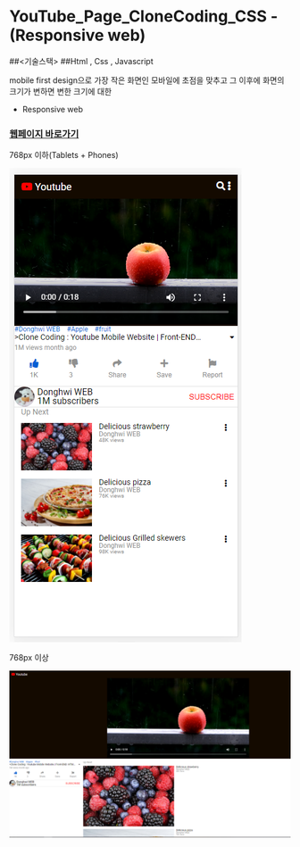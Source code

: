 # YouTube_Page_CloneCoding_CSS - (Responsive web)

##<기술스택>
##Html , Css , Javascript

mobile first design으로 가장 작은 화면인 모바일에 초점을 맞추고 그 이후에 화면의 크기가 변하면 변한 크기에 대한 
- Responsive web

### [웹페이지 바로가기](https://wondonghwi.github.io/YouTube_Page_CloneCoding_CSS/)

768px 이하(Tablets + Phones)

![](image/768--.PNG)

768px 이상

![](image/768++.PNG)
